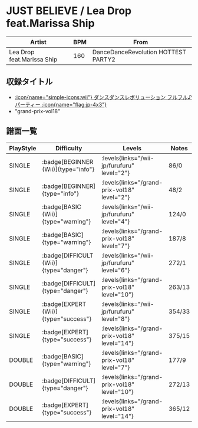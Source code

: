 # JUST BELIEVE / Lea Drop feat.Marissa Ship

|Artist|BPM|From|
|------|---|----|
|Lea Drop feat.Marissa Ship|160|DanceDanceRevolution HOTTEST PARTY2|

## 収録タイトル

- [:icon{name="simple-icons:wii"} ダンスダンスレボリューション フルフル♪パーティー :icon{name="flag:jp-4x3"}](/wii-jp/furufuru)
- "grand-prix-vol18"

## 譜面一覧

|PlayStyle|Difficulty|Levels|Notes|Movie|
|---------|----------|------|-----|-----|
|SINGLE| :badge[BEGINNER (Wii)]{type="info"}| :levels{links="/wii-jp/furufuru" level="2"}|86/0||
|SINGLE| :badge[BEGINNER]{type="info"}| :levels{links="/grand-prix-vol18" level="2"}|48/2||
|SINGLE| :badge[BASIC (Wii)]{type="warning"}| :levels{links="/wii-jp/furufuru" level="4"}|124/0||
|SINGLE| :badge[BASIC]{type="warning"}| :levels{links="/grand-prix-vol18" level="7"}|187/8||
|SINGLE| :badge[DIFFICULT (Wii)]{type="danger"}| :levels{links="/wii-jp/furufuru" level="6"}|272/1||
|SINGLE| :badge[DIFFICULT]{type="danger"}| :levels{links="/grand-prix-vol18" level="10"}|263/13||
|SINGLE| :badge[EXPERT (Wii)]{type="success"}| :levels{links="/wii-jp/furufuru" level="8"}|354/33||
|SINGLE| :badge[EXPERT]{type="success"}| :levels{links="/grand-prix-vol18" level="14"}|375/15||
|DOUBLE| :badge[BASIC]{type="warning"}| :levels{links="/grand-prix-vol18" level="7"}|177/9||
|DOUBLE| :badge[DIFFICULT]{type="danger"}| :levels{links="/grand-prix-vol18" level="10"}|272/13||
|DOUBLE| :badge[EXPERT]{type="success"}| :levels{links="/grand-prix-vol18" level="14"}|365/12||
